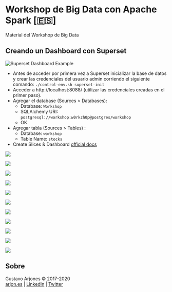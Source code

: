 # Workshop de Big Data con Apache Spark [🇪🇸]
Material del Workshop de Big Data

## Creando un Dashboard con Superset

![Superset Dashboard Example](images/superset.png)

* Antes de acceder por primera vez a Superset inicializar la base de datos y crear las credenciales del usuario admin corriendo el siguiente comando: 
`./control-env.sh superset-init`
* Acceder a http://localhost:8088/ (utilizar las credenciales creadas en el primer paso).
* Agregar el database (Sources > Databases):
  - Database: `Workshop`
  - SQLAlchemy URI: `postgresql://workshop:w0rkzh0p@postgres/workshop`
  - OK
* Agregar tabla (Sources > Tables) :
  - Database: `workshop`
  - Table Name: `stocks`
* Create Slices & Dashboard [official docs](https://superset.incubator.apache.org/tutorial.html#creating-a-slice-and-dashboard)

![](images/superset-01.png)

![](images/superset-02.png)

![](images/superset-03.png)

![](images/superset-04.png)

![](images/superset-05.png)

![](images/superset-06.png)

![](images/superset-07.png)

![](images/superset-08.png)

![](images/superset-09.png)

![](images/superset-10.png)

![](images/superset-11.png)


## Sobre
Gustavo Arjones &copy; 2017-2020  
[arjon.es](https://arjon.es) | [LinkedIn](http://linkedin.com/in/arjones/) | [Twitter](https://twitter.com/arjones)
